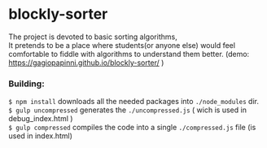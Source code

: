 # blockly-sorter
The project is devoted to basic sorting algorithms,\
It pretends to be a place where students(or anyone else) would feel comfortable
to fiddle with algorithms to understand them better. 
(demo: https://gagiopapinni.github.io/blockly-sorter/ )

### Building:

`$ npm install` downloads all the needed packages into `./node_modules` dir.\
`$ gulp uncompressed` generates the `./uncompressed.js` ( wich is used in debug_index.html )\
`$ gulp compressed` compiles the code into a single `./compressed.js` file (is used in index.html)





